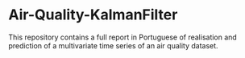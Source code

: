 # Air-Quality-KalmanFilter
This repository contains a full report in Portuguese of realisation and prediction of a multivariate time series of an air quality dataset. 
